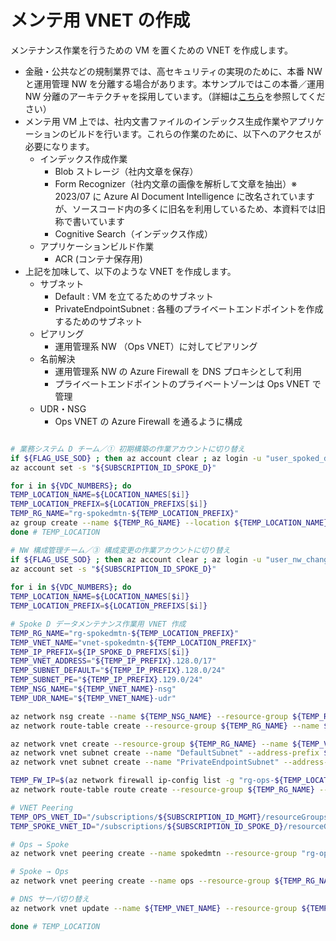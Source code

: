 # メンテ用 VNET の作成

メンテナンス作業を行うための VM を置くための VNET を作成します。

- 金融・公共などの規制業界では、高セキュリティの実現のために、本番 NW と運用管理 NW を分離する場合があります。本サンプルではこの本番／運用 NW 分離のアーキテクチャを採用しています。（詳細は[こちら](../02.管理サブスクリプションの作成/02_01_OpsVNET作成.md)を参照してください）
- メンテ用 VM 上では、社内文書ファイルのインデックス生成作業やアプリケーションのビルドを行います。これらの作業のために、以下へのアクセスが必要になります。
  - インデックス作成作業
    - Blob ストレージ（社内文章を保存）
    - Form Recognizer（社内文章の画像を解析して文章を抽出）※ 2023/07 に Azure AI Document Intelligence に改名されていますが、ソースコード内の多くに旧名を利用しているため、本資料では旧称で書いています
    - Cognitive Search（インデックス作成）
  - アプリケーションビルド作業
    - ACR (コンテナ保存用)
- 上記を加味して、以下のような VNET を作成します。
  - サブネット
    - Default : VM を立てるためのサブネット
    - PrivateEndpointSubnet : 各種のプライベートエンドポイントを作成するためのサブネット
  - ピアリング
    - 運用管理系 NW （Ops VNET）に対してピアリング
  - 名前解決
    - 運用管理系 NW の Azure Firewall を DNS プロキシとして利用
    - プライベートエンドポイントのプライベートゾーンは Ops VNET で管理
  - UDR・NSG
    - Ops VNET の Azure Firewall を通るように構成

```bash

# 業務システム D チーム／① 初期構築の作業アカウントに切り替え
if ${FLAG_USE_SOD} ; then az account clear ; az login -u "user_spoked_dev@${PRIMARY_DOMAIN_NAME}" -p "${ADMIN_PASSWORD}" ; fi
az account set -s "${SUBSCRIPTION_ID_SPOKE_D}"

for i in ${VDC_NUMBERS}; do
TEMP_LOCATION_NAME=${LOCATION_NAMES[$i]}
TEMP_LOCATION_PREFIX=${LOCATION_PREFIXS[$i]}
TEMP_RG_NAME="rg-spokedmtn-${TEMP_LOCATION_PREFIX}"
az group create --name ${TEMP_RG_NAME} --location ${TEMP_LOCATION_NAME}
done # TEMP_LOCATION

# NW 構成管理チーム／③ 構成変更の作業アカウントに切り替え
if ${FLAG_USE_SOD} ; then az account clear ; az login -u "user_nw_change@${PRIMARY_DOMAIN_NAME}" -p "${ADMIN_PASSWORD}" ; fi
az account set -s "${SUBSCRIPTION_ID_SPOKE_D}"
 
for i in ${VDC_NUMBERS}; do
TEMP_LOCATION_NAME=${LOCATION_NAMES[$i]}
TEMP_LOCATION_PREFIX=${LOCATION_PREFIXS[$i]}

# Spoke D データメンテナンス作業用 VNET 作成
TEMP_RG_NAME="rg-spokedmtn-${TEMP_LOCATION_PREFIX}"
TEMP_VNET_NAME="vnet-spokedmtn-${TEMP_LOCATION_PREFIX}"
TEMP_IP_PREFIX=${IP_SPOKE_D_PREFIXS[$i]}
TEMP_VNET_ADDRESS="${TEMP_IP_PREFIX}.128.0/17"
TEMP_SUBNET_DEFAULT="${TEMP_IP_PREFIX}.128.0/24"
TEMP_SUBNET_PE="${TEMP_IP_PREFIX}.129.0/24"
TEMP_NSG_NAME="${TEMP_VNET_NAME}-nsg"
TEMP_UDR_NAME="${TEMP_VNET_NAME}-udr"

az network nsg create --name ${TEMP_NSG_NAME} --resource-group ${TEMP_RG_NAME}
az network route-table create --resource-group ${TEMP_RG_NAME} --name ${TEMP_UDR_NAME}

az network vnet create --resource-group ${TEMP_RG_NAME} --name ${TEMP_VNET_NAME} --address-prefixes ${TEMP_VNET_ADDRESS}
az network vnet subnet create --name "DefaultSubnet" --address-prefix ${TEMP_SUBNET_DEFAULT} --resource-group ${TEMP_RG_NAME} --vnet-name ${TEMP_VNET_NAME} --nsg ${TEMP_NSG_NAME} --route-table ${TEMP_UDR_NAME}
az network vnet subnet create --name "PrivateEndpointSubnet" --address-prefix ${TEMP_SUBNET_PE} --resource-group ${TEMP_RG_NAME} --vnet-name ${TEMP_VNET_NAME} --nsg ${TEMP_NSG_NAME} --route-table ${TEMP_UDR_NAME}

TEMP_FW_IP=$(az network firewall ip-config list -g "rg-ops-${TEMP_LOCATION_PREFIX}" -f "fw-ops-${TEMP_LOCATION_PREFIX}" --query "[0].privateIpAddress" --output tsv --subscription "${SUBSCRIPTION_NAME_MGMT}")
az network route-table route create --resource-group ${TEMP_RG_NAME} --name default --route-table-name ${TEMP_UDR_NAME} --address-prefix 0.0.0.0/0 --next-hop-type VirtualAppliance --next-hop-ip-address ${TEMP_FW_IP}

# VNET Peering
TEMP_OPS_VNET_ID="/subscriptions/${SUBSCRIPTION_ID_MGMT}/resourceGroups/rg-ops-${TEMP_LOCATION_PREFIX}/providers/Microsoft.Network/virtualNetworks/vnet-ops-${TEMP_LOCATION_PREFIX}"
TEMP_SPOKE_VNET_ID="/subscriptions/${SUBSCRIPTION_ID_SPOKE_D}/resourceGroups/${TEMP_RG_NAME}/providers/Microsoft.Network/virtualNetworks/${TEMP_VNET_NAME}"

# Ops → Spoke
az network vnet peering create --name spokedmtn --resource-group "rg-ops-${TEMP_LOCATION_PREFIX}" --vnet-name "vnet-ops-${TEMP_LOCATION_PREFIX}" --remote-vnet $TEMP_SPOKE_VNET_ID --allow-vnet-access --subscription "${SUBSCRIPTION_NAME_MGMT}"

# Spoke → Ops
az network vnet peering create --name ops --resource-group ${TEMP_RG_NAME} --vnet-name ${TEMP_VNET_NAME} --remote-vnet $TEMP_OPS_VNET_ID --allow-vnet-access --subscription "${SUBSCRIPTION_NAME_SPOKE_D}"

# DNS サーバ切り替え
az network vnet update --name ${TEMP_VNET_NAME} --resource-group ${TEMP_RG_NAME} --dns-servers ${TEMP_FW_IP}

done # TEMP_LOCATION

```
